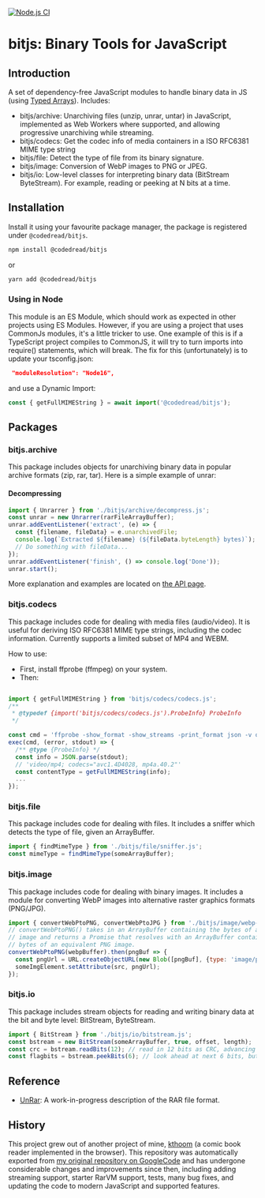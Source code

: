 [![Node.js CI](https://github.com/codedread/bitjs/actions/workflows/node.js.yml/badge.svg)](https://github.com/codedread/bitjs/actions/workflows/node.js.yml)

# bitjs: Binary Tools for JavaScript

## Introduction

A set of dependency-free JavaScript modules to handle binary data in JS (using
[Typed Arrays](https://developer.mozilla.org/en-US/docs/Web/JavaScript/Reference/Global_Objects/TypedArray)).
Includes:

  * bitjs/archive: Unarchiving files (unzip, unrar, untar) in JavaScript,
    implemented as Web Workers where supported, and allowing progressive
    unarchiving while streaming.
  * bitjs/codecs: Get the codec info of media containers in a ISO RFC6381
    MIME type string
  * bitjs/file: Detect the type of file from its binary signature.
  * bitjs/image: Conversion of WebP images to PNG or JPEG.
  * bitjs/io: Low-level classes for interpreting binary data (BitStream
    ByteStream).  For example, reading or peeking at N bits at a time.

## Installation

Install it using your favourite package manager, the package is registered under `@codedread/bitjs`.
```bash
npm install @codedread/bitjs
```
or
```bash
yarn add @codedread/bitjs
```

### Using in Node

This module is an ES Module, which should work as expected in other projects using ES Modules.
However, if you are using a project that uses CommonJs modules, it's a little tricker to use. One
example of this is if a TypeScript project compiles to CommonJS, it will try to turn imports into
require() statements, which will break. The fix for this (unfortunately) is to update your
tsconfig.json:

```json
 "moduleResolution": "Node16",
```

and use a Dynamic Import:

```javascript
const { getFullMIMEString } = await import('@codedread/bitjs');
```

## Packages

### bitjs.archive

This package includes objects for unarchiving binary data in popular archive formats (zip, rar, tar).
Here is a simple example of unrar:

#### Decompressing

```javascript
import { Unrarrer } from './bitjs/archive/decompress.js';
const unrar = new Unrarrer(rarFileArrayBuffer);
unrar.addEventListener('extract', (e) => {
  const {filename, fileData} = e.unarchivedFile;
  console.log(`Extracted ${filename} (${fileData.byteLength} bytes)`);
  // Do something with fileData...
});
unrar.addEventListener('finish', () => console.log('Done'));
unrar.start();
```

More explanation and examples are located on [the API page](./docs/bitjs.archive.md).

### bitjs.codecs

This package includes code for dealing with media files (audio/video). It is useful for deriving
ISO RFC6381 MIME type strings, including the codec information. Currently supports a limited subset
of MP4 and WEBM.

How to use:
  * First, install ffprobe (ffmpeg) on your system.
  * Then:
```javascript

import { getFullMIMEString } from 'bitjs/codecs/codecs.js';
/**
 * @typedef {import('bitjs/codecs/codecs.js').ProbeInfo} ProbeInfo
 */

const cmd = 'ffprobe -show_format -show_streams -print_format json -v quiet foo.mp4';
exec(cmd, (error, stdout) => {
  /** @type {ProbeInfo} */
  const info = JSON.parse(stdout);
  // 'video/mp4; codecs="avc1.4D4028, mp4a.40.2"'
  const contentType = getFullMIMEString(info);
  ...
});
```

### bitjs.file

This package includes code for dealing with files.  It includes a sniffer which detects the type of
file, given an ArrayBuffer.

```javascript
import { findMimeType } from './bitjs/file/sniffer.js';
const mimeType = findMimeType(someArrayBuffer);
```

### bitjs.image

This package includes code for dealing with binary images.  It includes a module for converting WebP
images into alternative raster graphics formats (PNG/JPG).

```javascript
import { convertWebPtoPNG, convertWebPtoJPG } from './bitjs/image/webp-shim/webp-shim.js';
// convertWebPtoPNG() takes in an ArrayBuffer containing the bytes of a WebP
// image and returns a Promise that resolves with an ArrayBuffer containing the
// bytes of an equivalent PNG image.
convertWebPtoPNG(webpBuffer).then(pngBuf => {
  const pngUrl = URL.createObjectURL(new Blob([pngBuf], {type: 'image/png'}));
  someImgElement.setAttribute(src, pngUrl);
});
```

### bitjs.io

This package includes stream objects for reading and writing binary data at the bit and byte level:
BitStream, ByteStream.

```javascript
import { BitStream } from './bitjs/io/bitstream.js';
const bstream = new BitStream(someArrayBuffer, true, offset, length);
const crc = bstream.readBits(12); // read in 12 bits as CRC, advancing the pointer
const flagbits = bstream.peekBits(6); // look ahead at next 6 bits, but do not advance the pointer
```

## Reference

* [UnRar](http://codedread.github.io/bitjs/docs/unrar.html): A work-in-progress description of the
RAR file format.

## History

This project grew out of another project of mine, [kthoom](https://github.com/codedread/kthoom) (a
comic book reader implemented in the browser).  This repository was automatically exported from
[my original repository on GoogleCode](https://code.google.com/p/bitjs) and has undergone
considerable changes and improvements since then, including adding streaming support, starter RarVM
support, tests, many bug fixes, and updating the code to modern JavaScript and supported features.
